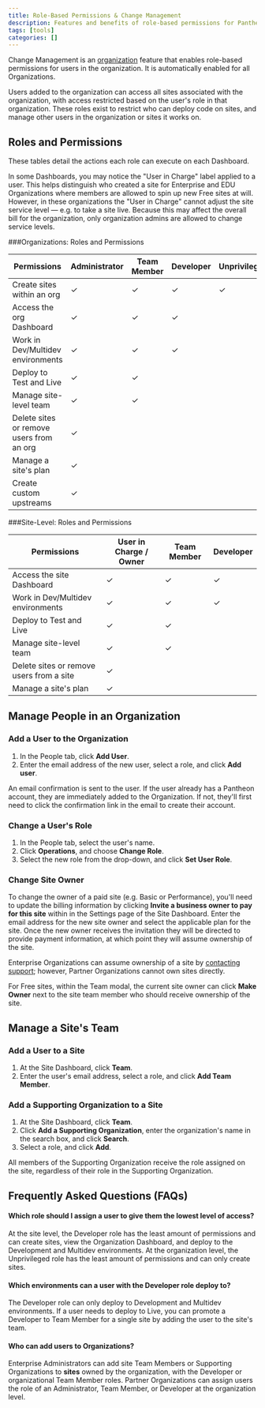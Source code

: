 ```yaml
---
title: Role-Based Permissions & Change Management
description: Features and benefits of role-based permissions for Pantheon Drupal and WordPress sites.
tags: [tools]
categories: []
---
```

Change Management is an [organization](/docs/organizations/) feature that enables role-based permissions for users in the organization. It is automatically enabled for all Organizations.

Users added to the organization can access all sites associated with the organization, with access restricted based on the user's role in that organization. These roles exist to restrict who can deploy code on sites, and manage other users in the organization or sites it works on.

## Roles and Permissions

These tables detail the actions each role can execute on each Dashboard.

In some Dashboards, you may notice the "User in Charge" label applied to a user. This helps distinguish who created a site for Enterprise and EDU Organizations where members are allowed to spin up new Free sites at will. However, in these organizations the "User in Charge"  cannot adjust the site service level — e.g. to take a site live. Because this may affect the overall bill for the organization, only organization admins are allowed to change service levels.

###Organizations: Roles and Permissions

<table class="table  table-bordered table-responsive">
    <thead>
      <tr>
        <th>Permissions</th>
        <th>Administrator</th>
        <th>Team Member</th>
        <th>Developer</th>
        <th>Unprivileged <a rel="popover" data-proofer-ignore data-toggle="tooltip" data-html="true" data-title="Unprivileged" data-content="Enterprise and EDU+ orgs only"><em class="fa fa-info-circle"></em></a></th>
      </tr>
    </thead>
    <tbody>
      <tr>
        <td>Create sites within an org</td>
        <td>✓</td>
        <td>✓</td>
        <td>✓</td>
        <td>✓</td>
      </tr>
      <tr>
        <td>Access the org Dashboard</td>
        <td>✓</td>
        <td>✓</td>
        <td>✓</td>
        <td></td>
      </tr>
      <tr>
        <td>Work in Dev/Multidev environments</td>
        <td>✓</td>
        <td>✓</td>
        <td>✓</td>
        <td></td>
      </tr>
      <tr>
        <td>Deploy to Test and Live</td>
        <td>✓</td>
        <td>✓</td>
        <td></td>
        <td></td>
      </tr>
      <tr>
        <td>Manage site-level team</td>
        <td>✓</td>
        <td>✓</td>
        <td></td>
        <td></td>
      </tr>
      <tr>
        <td>Delete sites or remove users from an org</td>
        <td>✓</td>
        <td></td>
        <td></td>
        <td></td>
      </tr>
      <tr>
        <td>Manage a site's plan</td>
        <td>✓</td>
        <td></td>
        <td></td>
        <td></td>
      </tr>
      <tr>
        <td>Create custom upstreams</td>
        <td>✓</td>
        <td></td>
        <td></td>
        <td></td>
      </tr>
    </tbody>
  </table>

###Site-Level: Roles and Permissions

<table class="table  table-bordered table-responsive">
    <thead>
      <tr>
        <th>Permissions</th>
        <th>User in Charge / Owner <a rel="popover" data-proofer-ignore data-toggle="tooltip" data-html="true" data-title="Owner" data-content="Partner orgs only"><em class="fa fa-info-circle"></em></a></th>
        <th>Team Member </th>
        <th>Developer <a rel="popover" data-proofer-ignore data-toggle="tooltip" data-html="true" data-content="Enterprise orgs only"><em class="fa fa-info-circle"></em></a></th>
      </tr>
    </thead>
    <tbody>
      <tr>
        <td>Access the site Dashboard</td>
        <td>✓</td>
        <td>✓</td>
        <td>✓</td>
      </tr>
      <tr>
        <td>Work in Dev/Multidev environments</td>
        <td>✓</td>
        <td>✓</td>
        <td>✓</td>
      </tr>
      <tr>
        <td>Deploy to Test and Live</td>
        <td>✓</td>
        <td>✓</td>
        <td></td>
      </tr>
      <tr>
        <td>Manage site-level team</td>
        <td>✓</td>
        <td>✓</td>
        <td></td>
      </tr>
      <tr>
        <td>Delete sites or remove users from a site</td>
        <td>✓</td>
        <td></td>
        <td></td>
      </tr>
      <tr>
        <td>Manage a site's plan</td>
        <td>✓ <a rel="popover" data-proofer-ignore data-toggle="tooltip" data-html="true" data-title="Owner" data-content="When an Org is the owner of a site, users in charge cannot change the site plan."><em class="fa fa-info-circle"></em></a></td>
        <td></td>
        <td></td>
      </tr>
    </tbody>
  </table>


## Manage People in an Organization

### Add a User to the Organization

1. In the People tab, click **Add User**.
2. Enter the email address of the new user, select a role, and click **Add user**.

An email confirmation is sent to the user. If the user already has a Pantheon account, they are immediately added to the Organization. If not, they'll first need to click the confirmation link in the email to create their account.

### Change a User's Role

1. In the People tab, select the user's name.
2. Click **Operations**, and choose **Change Role**.
3. Select the new role from the drop-down, and click **Set User Role**.

### Change Site Owner

To change the owner of a paid site (e.g. Basic or Performance), you'll need to update the billing information by clicking **Invite a business owner to pay for this site** within in the Settings page of the Site Dashboard. Enter the email address for the new site owner and select the applicable plan for the site. Once the new owner receives the invitation they will be directed to provide payment information, at which point they will assume ownership of the site.

Enterprise Organizations can assume ownership of a site by [contacting support](/docs/getting-support); however, Partner Organizations cannot own sites directly.

For Free sites, within the Team modal, the current site owner can click **Make Owner** next to the site team member who should receive ownership of the site.

## Manage a Site's Team

### Add a User to a Site
1. At the Site Dashboard, click **Team**.
2. Enter the user's email address, select a role, and click **Add Team Member**.

### Add a Supporting Organization to a Site
1. At the Site Dashboard, click **Team**.
2. Click **Add a Supporting Organization**, enter the organization's name in the search box, and click **Search**.
3. Select a role, and click **Add**.

All members of the Supporting Organization receive the role assigned on the site, regardless of their role in the Supporting Organization.

## Frequently Asked Questions (FAQs)

#### Which role should I assign a user to give them the lowest level of access?
At the site level, the Developer role has the least amount of permissions and can create sites, view the Organization Dashboard, and deploy to the Development and Multidev environments. At the organization level, the Unprivileged role has the least amount of permissions and can only create sites.

#### Which environments can a user with the Developer role deploy to?
The Developer role can only deploy to Development and Multidev environments. If a user needs to deploy to Live, you can promote a Developer to Team Member for a single site by adding the user to the site's team.

#### Who can add users to Organizations?
Enterprise Administrators can add site Team Members or Supporting Organizations to **sites** owned by the organization, with the Developer or organizational Team Member roles. Partner Organizations can assign users the role of an Administrator, Team Member, or Developer at the organization level.

